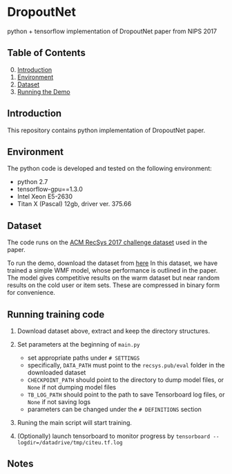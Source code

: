# DropoutNet
python + tensorflow implementation of DropoutNet paper from NIPS 2017

## Table of Contents  
0. [Introduction](#intro)  
1. [Environment](#env)
2. [Dataset](#dataset)
3. [Running the Demo](#demo)

<a name="intro"/>

## Introduction
This repository contains python implementation of DropoutNet paper.

<a name="env"/>

## Environment
The python code is developed and tested on the following environment:
* python 2.7
* tensorflow-gpu==1.3.0
* Intel Xeon E5-2630
* Titan X (Pascal) 12gb, driver ver. 375.66

<a name="dataset"/>

## Dataset

The code runs on the [ACM RecSys 2017 challenge dataset](http://2017.recsyschallenge.com/) used in the paper.

To run the demo, download the dataset from [here](https://s3.amazonaws.com/public.layer6.ai/DropoutNet/recsys2017.pub.tar.gz)
In this dataset, we have trained a simple WMF model, whose performance is outlined in the paper. The model gives competitive results on the warm dataset but near random results on the cold user or item sets. These are compressed in binary form for convenience.

## Running training code

1. Download dataset above, extract and keep the directory structures.

2. Set parameters at the beginning of `main.py`
    * set appropriate paths under `# SETTINGS`
    * specifically, `DATA_PATH` must point to the `recsys.pub/eval` folder in the downloaded dataset
    * `CHECKPOINT_PATH` should point to the directory to dump model files, or `None` if not dumping model files
    * `TB_LOG_PATH` should point to the path to save Tensorboard log files, or `None` if not saving logs
    * parameters can be changed under the `# DEFINITIONS` section
  
3. Runing the main script will start training.
4. (Optionally) launch tensorboard to monitor progress by `tensorboard --logdir=/datadrive/tmp/citeu.tf.log`

## Notes

